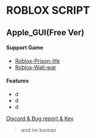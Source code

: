 # ROBLOX SCRIPT
## Apple_GUI(Free Ver)

#### Support Game

+ [Roblox-Prison-life](https://www.roblox.com/games/155615604/Prison-Life-Cars-fixed)
+ [Roblox-Wall-war](https://www.roblox.com/games/4646484273/unnamed)

#### Features
+ d
+ d
+ d

[Discord & Bug report & Key](https://discord.gg/SyWtE43q27)
>and im korean
